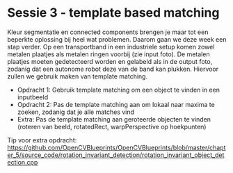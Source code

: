 # Sessie 3 - template based matching

Kleur segmentatie en connected components brengen je maar tot een beperkte oplossing bij heel wat problemen. Daarom gaan we deze week een stap verder. Op een transportband in een industriele setup komen zowel metalen plaatjes als metalen ringen voorbij (zie input foto). De metalen plaatjes moeten gedetecteerd worden en gelabeld als in de output foto, zodanig dat een autonome robot deze van de band kan plukken. Hiervoor zullen we gebruik maken van template matching.

* Opdracht 1: Gebruik template matching om een object te vinden in een inputbeeld
* Opdracht 2: Pas de template matching aan om lokaal naar maxima te zoeken, zodanig dat je alle matches vind
* Extra: Pas de template matching aan geroteerde objecten te vinden (roteren van beeld, rotatedRect, warpPerspective op hoekpunten)

Tip voor extra opdracht: https://github.com/OpenCVBlueprints/OpenCVBlueprints/blob/master/chapter_5/source_code/rotation_invariant_detection/rotation_invariant_object_detection.cpp



